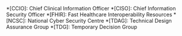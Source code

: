 <!-- markdownlint-disable-next-line MD041 -->
*[CCIO]: Chief Clinical Information Officer
*[CISO]: Chief Information Security Officer
*[FHIR]: Fast Healthcare Interoperability Resources
*[NCSC]: National Cyber Security Centre
*[TDAG]: Technical Design Assurance Group
*[TDG]: Temporary Decision Group
